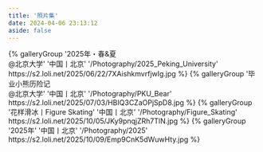```yaml
---
title: '照片集'
date: 2024-04-06 23:13:12
aside: false
---
```


<div class="gallery-group-main">
{% galleryGroup '2025年・春&夏<br>@北京大学' '中国丨北京' '/Photography/2025_Peking_University' https://s2.loli.net/2025/06/22/7XAishkmvrfjwIg.jpg %}
{% galleryGroup '毕业小熊历险记<br>@北京大学' '中国丨北京' '/Photography/PKU_Bear' https://s2.loli.net/2025/07/03/HBIQ3CZaOPjSpD8.jpg %}
{% galleryGroup '花样滑冰丨Figure Skating' '中国丨北京' '/Photography/Figure_Skating' https://s2.loli.net/2025/10/05/JKy9pnqjZRh7TlN.jpg %}
{% galleryGroup '2025年' '中国丨北京' '/Photography/2025' https://s2.loli.net/2025/10/09/Emp9CnK5dWuwHty.jpg %}
</div>

